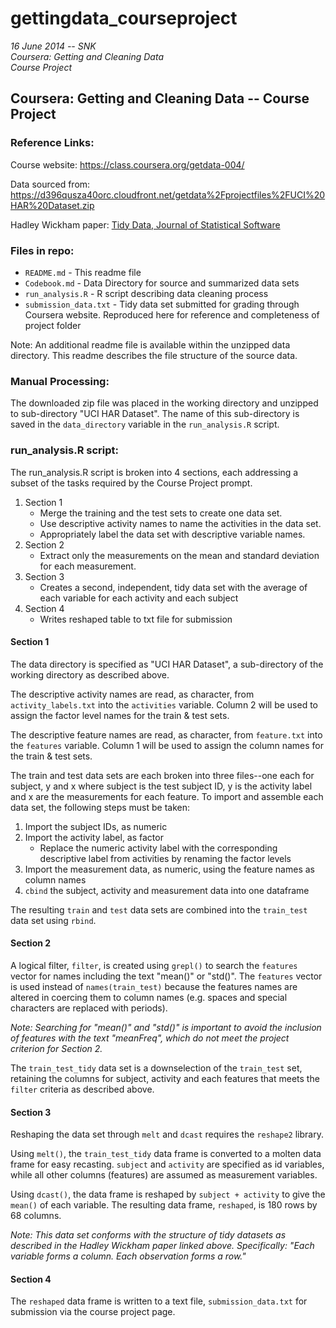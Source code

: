 gettingdata_courseproject
=========================

_16 June 2014 -- SNK  
Coursera: Getting and Cleaning Data  
Course Project_  

Coursera: Getting and Cleaning Data -- Course Project
-----------------------------------------------------

### Reference Links:
Course website: https://class.coursera.org/getdata-004/

Data sourced from: https://d396qusza40orc.cloudfront.net/getdata%2Fprojectfiles%2FUCI%20HAR%20Dataset.zip  

Hadley Wickham paper: [Tidy Data, Journal of Statistical Software](http://vita.had.co.nz/papers/tidy-data.pdf)

### Files in repo:
* `README.md` - This readme file
* `Codebook.md` - Data Directory for source and summarized data sets
* `run_analysis.R` - R script describing data cleaning process
* `submission_data.txt` - Tidy data set submitted for grading through Coursera website. Reproduced here for reference and completeness of project folder

Note: An additional readme file is available within the unzipped data directory. This readme describes the file structure of the source data.

### Manual Processing:
The downloaded zip file was placed in the working directory and unzipped to sub-directory "UCI HAR Dataset".  The name of this sub-directory is saved in the `data_directory` variable in the `run_analysis.R` script.

### run_analysis.R script:
The run_analysis.R script is broken into 4 sections, each addressing a subset of the tasks required by the Course Project prompt.  

1. Section 1 
    * Merge the training and the test sets to create one data set.
    * Use descriptive activity names to name the activities in the data set.
    * Appropriately label the data set with descriptive variable names.
2. Section 2
    * Extract only the measurements on the mean and standard deviation for each measurement.
3. Section 3 
    * Creates a second, independent, tidy data set with the average of each variable for each activity and each subject
4. Section 4 
    * Writes reshaped table to txt file for submission
    
#### Section 1  
The data directory is specified as "UCI HAR Dataset", a sub-directory of the working directory as described above.

The descriptive activity names are read, as character, from `activity_labels.txt` into the `activities` variable.  Column 2 will be used to assign the factor level names for the train & test sets.

The descriptive feature names are read, as character, from `feature.txt` into the `features` variable.  Column 1 will be used to assign the column names for the train & test sets.

The train and test data sets are each broken into three files--one each for subject, y and x where subject is the test subject ID, y is the activity label and x are the measurements for each feature.  To import and assemble each data set, the following steps must be taken:  

1. Import the subject IDs, as numeric  
2. Import the activity label, as factor  
    * Replace the numeric activity label with the corresponding descriptive label from activities by renaming the factor levels  
3. Import the measurement data, as numeric, using the feature names as column names 
4. `cbind` the subject, activity and measurement data into one dataframe

The resulting `train` and `test` data sets are combined into the `train_test` data set using `rbind`.

#### Section 2  
A logical filter, `filter`, is created using `grepl()` to search the `features` vector for names including the text "mean()" or "std()".  The `features` vector is used instead of `names(train_test)` because the features names are altered in coercing them to column names (e.g. spaces and special characters are replaced with periods).  

*Note: Searching for "mean()" and "std()" is important to avoid the inclusion of features with the text "meanFreq", which do not meet the project criterion for Section 2.*

The `train_test_tidy` data set is a downselection of the `train_test` set, retaining the columns for subject, activity and each features that meets the `filter` criteria as described above.

#### Section 3  
Reshaping the data set through `melt` and `dcast` requires the `reshape2` library.

Using `melt()`, the `train_test_tidy` data frame is converted to a molten data frame for easy recasting.  `subject` and `activity` are specified as id variables, while all other columns (features) are assumed as measurement variables.

Using `dcast()`, the data frame is reshaped by `subject + activity` to give the `mean()` of each variable.  The resulting data frame, `reshaped`, is 180 rows by 68 columns.

*Note: This data set conforms with the structure of tidy datasets as described in the Hadley Wickham paper linked above.  Specifically: "Each variable forms a column.  Each observation forms a row."*

#### Section 4  
The `reshaped` data frame is written to a text file, `submission_data.txt` for submission via the course project page.  